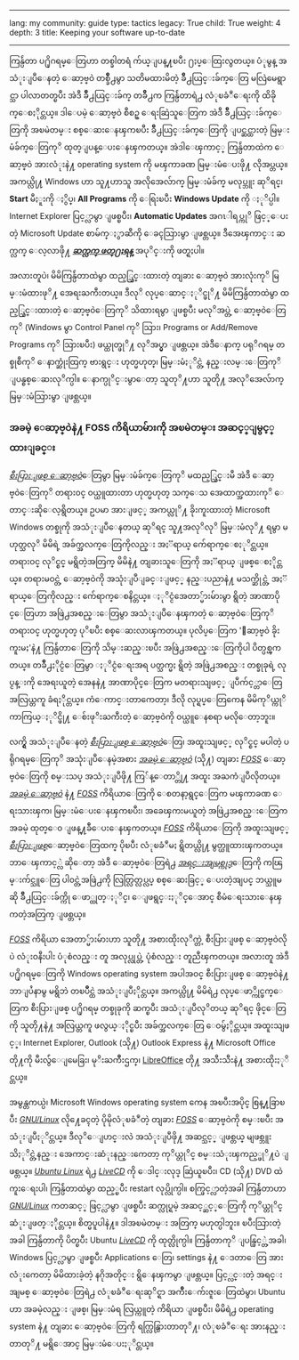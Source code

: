 

---

lang: my
community: guide
type: tactics
legacy: True
child: True
weight: 4
depth: 3
title: Keeping your software up-to-date

---

ကြန္ပ်ဴတာ ပ႐ိုဂရမ္ေတြဟာ တစ္ခါတရံ က်ယ္ျပန္႔ၿပီး ႐ႈပ္ေထြးလွတယ္။ ပံုမွန္ အသံုးျပဳေနတဲ့ ေဆာ့ဗ္ဝဲ တစ္ခ်ဳိ႕မွာ သတိမထားမိတဲ့ ခ်ိဳ႕ယြင္းခ်က္ေတြ မလြဲမေရွာင္သာ ပါလာတတ္ၿပီး အဲဒီ ခ်ိဳ႕ယြင္းခ်က္ တခ်ိဳ႕က ကြန္ပ်ဴတာရဲ႕ လံုၿခံဳေရးကို ထိခိုက္ေစႏိုင္တယ္။ ဒါေပမဲ့ ေဆာ့ဗ္ဝဲ စီစဥ္ ေရးဆြဲသူေတြက အဲဒီ ခ်ဳိ႕ယြင္းခ်က္ေတြကို အၿမဲတမ္း စစ္ေဆးေနၾကၿပီး ခ်ဳိ႕ယြင္းခ်က္ေတြကို ျပင္ဆင္ထားတဲ့ မြမ္းမံခ်က္ေတြကုိ ထုတ္ျပန္ေပးေနၾကတယ္။ အဲဒါေၾကာင့္ ကြန္ပ်ဴတာထဲက ေဆာ့ဗ္ဝဲ အားလံုးနဲ႔ operating system ကို မၾကာခဏ မြမ္းမံေပးဖို႔ လိုအပ္တယ္။ အကယ္လို႔ Windows ဟာ သူ႔ဟာသူ အလိုအေလ်ာက္ မြမ္းမံခ်က္ မလုပ္ဘူး ဆုိရင္၊ **Start** မီႏူးကို ႏွိပ္၊ **All Programs** ကို ေရြးၿပီး **Windows Update** ကို ႏုိပ္ပါ။ Internet Explorer ပြင့္လာမွာ ျဖစ္ၿပီး၊ **Automatic Updates** အဂၤါရပ္ကုိ ဖြင့္ေပးတဲ့ Microsoft Update စာမ်က္ႏွာဆီကို ေခၚသြားမွာ ျဖစ္တယ္။ ဒီအေၾကာင္း ဆက္လက္ ေလ့လာဖို႔ [***ဆက္လက္ ဖတ္႐ႈရန္***](/my/chapter_1_5) အပုိင္းကို ဖတ္ရႈပါ။

အလားတူပဲ၊ မိမိကြန္ပ်ဴတာထဲမွာ ထည့္သြင္းထားတဲ့ တျခား ေဆာ့ဗ္၀ဲ အားလုံးကုိ မြမ္းမံထားဖုိ႔ အေရးႀကီးတယ္။ ဒီလုိ လုပ္ေဆာင္ႏုိင္ဖုိ႔ မိမိကြန္ပ်ဴတာထဲမွာ ထည့္သြင္းထားတဲ့ ေဆာ့ဗ္၀ဲေတြကုိ သိထားရမွာ ျဖစ္ၿပီး မလုိအပ္တဲ့ ေဆာ့ဗ္၀ဲေတြကုိ (Windows မွာ Control Panel ကုိ သြား၊ Programs or Add/Remove Programs ကုိ သြားၿပီး) ဖယ္ထုတ္ဖုိ႔ လုိအပ္မွာ ျဖစ္တယ္။ အဲဒီေနာက္ ပရုိဂရမ္ တစ္ခုစီကုိ ေနာက္ဆုံးထြက္ ဗားရွင္း ဟုတ္မဟုတ္၊ မြမ္းမံႏုိင္တဲ့ နည္းလမ္းေတြကုိ ျပန္စစ္ေဆးလုိက္ပါ။ ေနာက္ပုိင္းမွာေတာ့ သူတုိ႔ဟာ သူတို႔ အလုိအေလ်ာက္ မြမ္းမံသြားမွာ ျဖစ္တယ္။

### အခမဲ့ ေဆာ့ဗ္ဝဲနဲ႔ FOSS ကိရိယာမ်ားကို အၿမဲတမ္း အဆင့္ျမွင့္ထားျခင္း ###

[*စီးပြားျဖစ္ ေဆာ့ဗ္ဝဲ*](/my/glossary#Proprietary_software)ေတြမွာ မြမ္းမံခ်က္ေတြကုိ မထည့္သြင္းမီ အဲဒီ ေဆာ့ဗ္၀ဲေတြကုိ တရား၀င္ ၀ယ္ယူထားတာ ဟုတ္မဟုတ္ သက္ေသ အေထာက္အထားကုိ ေတာင္းဆိုေလ့ရွိတယ္။ ဥပမာ အားျဖင့္ အကယ္လုိ႔ ခိုးကူးထားတဲ့ Microsoft Windows တစ္ခုကို အသံုးျပဳေနတယ္ ဆုိရင္ သူ႔အလုိလုိ မြမ္းမံလုိ႔ ရမွာ မဟုတ္သလုိ မိမိရဲ့ အခ်က္အလက္ေတြကိုလည္း အႏၱရာယ္ က်ေရာက္ေစႏုိင္တယ္။ တရားဝင္ လုိင္စင္ မရွိတဲ့အတြက္ မိမိနဲ႔ တျခားသူေတြကို အႏၱရာယ္ ျဖစ္ေစႏိုင္တယ္။ တရားမဝင္တဲ့ ေဆာ့ဗ္ဝဲကို အသုံးျပဳျခင္းျဖင့္ နည္းပညာနဲ႔ မသက္ဆိုင္တဲ့ အႏၱရာယ္ေတြကိုလည္း က်ေရာက္ေစနိင္တယ္။ ႏုိင္ငံအေတာ္မ်ားမ်ားမွာ ရွိတဲ့ အာဏာပိုင္ေတြဟာ အဖြဲ႕အစည္းေတြမွာ အသံုးျပဳေနၾကတဲ့ ေဆာ့ဗ္ဝဲေတြကုိ တရားဝင္ ဟုတ္မဟုတ္ ပုိၿပီး စစ္ေဆးလာၾကတယ္။ ပုလိပ္ေတြက 'ေဆာ့ဗ္ဝဲ ခိုးကူးမႈ'နဲ႔ ကြန္ပ်ဴတာေတြကို သိမ္းဆည္းၿပီး အဖြဲ႕အစည္းေတြကိုပါ ပိတ္ပစ္ၾကတယ္။ တခ်ဳိ႕ႏိုင္ငံေတြမွာ ႏုိင္ငံေရးအရ ပတ္သက္မႈ ရွိတဲ့ အဖြဲ႕အစည္း တစ္ခုခုရဲ့ လုပ္ငန္းကို အေရးယူတဲ့ အေနနဲ႔ အာဏာပိုင္ေတြက မတရားသျဖင့္ ျပဳက်င့္တာေတြ အလြယ္တကူ ခံရႏိုင္တယ္။ ကံေကာင္းတာကေတာ့၊ ဒီလို လုပ္ရပ္ေတြကေန မိမိကုိယ္ကုိ ကာကြယ္ႏုိင္ဖို႔ ေစ်းဖုိးႀကီးတဲ့ ေဆာ့ဗ္ဝဲကို ဝယ္ယူေနစရာ မလိုေတာ့ဘူး။

လက္ရွိ အသံုးျပဳေနတဲ့ [*စီးပြားျဖစ္ ေဆာ့ဗ္၀ဲ*](/my/glossary#Proprietary_software)ေတြ၊ အထူးသျဖင့္ လုိင္စင္ မပါတဲ့ ပရိုဂရမ္ေတြကုိ အသုံးျပဳေနမဲ့အစား [*အခမဲ့ ေဆာ့ဗ္ဝဲ*](/my/glossary#Freeware) (သို႔) တျခား [*FOSS*](/my/glossary#FOSS) ေဆာ့ဗ္ဝဲေတြကို စမ္းသပ္ အသံုးျပဳဖို႔ ကြ်န္ေတာ္တို႔ အထူး အႀကံျပဳလိုတယ္။ [*အခမဲ့ ေဆာ့ဗ္ဝဲ*](/my/glossary#Freeware) နဲ႔ [*FOSS*](/my/glossary#FOSS) ကိရိယာေတြကို ေစတနာ့ရွင္ေတြက မၾကာခဏ ေရးသားၾက၊ မြမ္းမံေပးေနၾကၿပီး၊ အခေၾကးမယူတဲ့ အဖြဲ႕အစည္းေတြက အခမဲ့ ထုတ္ေ၀ ျဖန္႔ခ်ီေပးေနၾကတယ္။ [*FOSS*](/my/glossary#FOSS) ကိရိယာေတြကို အထူးသျဖင့္ [*စီးပြားျဖစ္*](/my/glossary#Proprietary_software)ေဆာ့ဗ္ဝဲေတြထက္ ပိုၿပီး လံုၿခံဳမႈ ရွိတယ္လို႔ မွတ္ယူထားၾကတယ္။ ဘာေၾကာင့္လဲ ဆိုေတာ့ အဲဒီ ေဆာ့ဗ္ဝဲေတြရဲ႕ [*အရင္းအျမစ္ကုဒ္*](/glossary#Source_code)ေတြကို ကၽြမ္းက်င္သူေတြ ပါ၀င္တဲ့အဖြဲ႕ကို လြတ္လြတ္လပ္လပ္ စစ္ေဆးခြင့္ ေပးတဲ့အျပင္ ဘယ္သူမဆို ခ်ိဳ႕ယြင္းခ်က္ကို ေဖာ္ထုတ္ႏုိင္၊ ေျဖရွင္းႏုိင္ေအာင္ စီမံေရးသားေနၾကတဲ့အတြက္ ျဖစ္တယ္။

[*FOSS*](/my/glossary#FOSS) ကိရိယာ အေတာ္မ်ားမ်ားဟာ သူတို႔ အစားထိုးလုိက္တဲ့ စီးပြားျဖစ္ ေဆာ့ဗ္ဝဲလိုပဲ လံုးဝနီးပါး ပံုစံလည္း တူ အလုပ္လုပ္တဲ့ ပုံစံလည္း တူညီၾကတယ္။ အလားတူ အဲဒီ ပ႐ိုဂရမ္ေတြကို Windows operating system အပါအဝင္ စီးပြားျဖစ္ ေဆာ့ဗ္ဝဲနဲ႔ ဘာျပႆနာမွ မရွိဘဲ တၿပိဳင္ထဲ အသံုးျပဳႏိုင္တယ္။ အကယ္လို႔ မိမိရဲ႕ လုပ္ေဖာ္ကိုင္ဖက္ေတြက စီးပြားျဖစ္ ပ႐ိုဂရမ္ တစ္ခုခုကို ဆက္ၿပီး အသံုးျပဳလုိတယ္ ဆုိရင္ ဖိုင္ေတြကို သူတို႔နဲ႔ အလြယ္တကူ ဖလွယ္ႏိုင္ၿပီး အခ်က္အလက္ေတြ ေဝမွ်ႏိုင္တယ္။ အထူးသျဖင့္၊ Internet Explorer, Outlook (သို႔) Outlook Express နဲ႔ Microsoft Office တို႔ကို မီးလွ်ံေျမေခြး၊ မုိးႀကိဳးဌက္၊ [LibreOffice](https://www.libreoffice.org/) တို႔ အသီးသီးနဲ႔ အစားထိုးႏုိင္တယ္။

အမွန္တကယ္ပဲ၊ Microsoft Windows operating system ကေန အၿပီးအပိုင္ စြန္႔ခြာၿပီး [*GNU/Linux*](/my/glossary#GNU_Linux) လို႔ေခၚတဲ့ ပိုမိုလံုၿခံဳတဲ့ တျခား [*FOSS*](/my/glossary#FOSS) ေဆာ့ဗ္ဝဲကို စမ္းၿပီး အသံုးျပဳႏုိင္တယ္။ ဒီလုိေျပာင္းလဲ အသံုးျပဳဖို႔ အဆင္သင့္ ျဖစ္တယ္ မျဖစ္ဘူး သိႏုိင္တဲ့နည္း အေကာင္းဆံုးနည္းကေတာ့ ကုိယ္တုိင္ စမ္းသံုးၾကည့္ဖုိ႔ပဲ ျဖစ္တယ္။ [*Ubuntu Linux*](/my/glossary#GNU_Linux) ရဲ႕ [*LiveCD*](/my/glossary#LiveCD) ကို ေဒါင္းလုဒ္ ဆြဲယူၿပီး၊ CD (သို႔) DVD ထဲ ကူးေရးပါ၊ ကြန္ပ်ဴတာထဲမွာ ထည့္ၿပီး restart လုပ္လိုက္ပါ။ စက္ဖြင့္လာတဲ့အခါ ကြန္ပ်ဴတာဟာ [*GNU/Linux*](/my/glossary#GNU_Linux) ကတဆင့္ ဖြင့္လာမွာ ျဖစ္ၿပီး ဆက္လုပ္ရမဲ့ အဆင့္ဆင့္ေတြကို ကုိယ္တုိင္ ဆံုးျဖတ္ႏိုင္တယ္။ စိတ္မပူပါနဲ႔။ ဒါအၿမဲတမ္း အတြက္ မဟုတ္ပါဘူး။ ၿပီးသြားတဲ့အခါ ကြန္ပ်ဴတာကို ပိတ္ၿပီး Ubuntu [*LiveCD*](/my/glossary#LiveCD) ကို ထုတ္လိုက္ပါ။ ကြန္ပ်ဴတာကုိ ျပန္ဖြင့္တဲ့အခါ၊ Windows ပြင့္လာမွာ ျဖစ္ၿပီး Applications ေတြ၊ settings နဲ႔ ေဒတာေတြ အားလံုးကေတာ့ မိမိထားခဲ့တဲ့ နဂိုအတိုင္း ရွိေနၾကမွာ ျဖစ္တယ္။ ပြင့္လင္းတဲ့ အရင္းအျမစ္ ေဆာ့ဗ္၀ဲေတြရဲ႕ လံုၿခံဳေရးဆုိင္ရာ အက်ိဳးေက်းဇူးေတြထဲမွာ၊ Ubuntu ဟာ အခမဲ့လည္း ျဖစ္၊ မြမ္းမံရ လြယ္ကူတဲ့ ကိရိယာ ျဖစ္ၿပီး၊ မိမိရဲ႕ operating system နဲ႔ တျခား ေဆာ့ဗ္ဝဲေတြကို ရက္လြန္သြားတာတုိ႔၊ လံုၿခံဳေရး အားနည္းတာတုိ႔ မရွိေအာင္ မြမ္းမံေပးႏုိင္တယ္။

